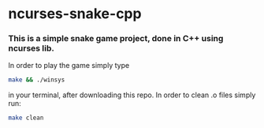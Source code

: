 # ncurses-snake-cpp
### This is a simple snake game project, done in C++ using ncurses lib. 
In order to play the game simply type 
```sh
make && ./winsys
```
in your terminal, after downloading this repo.
In order to clean .o files simply run:
```sh
make clean
```
